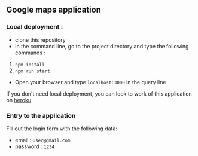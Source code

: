 ## Google maps application
### Local deployment :
* clone this repository
* in the command line, go to the project directory and type the following commands :
1. `npm install`
2. `npm run start`
* Open your browser and type `localhost:3000` in the query line

If you don't need local deployment, you can look to work of this application on [heroku](https://google-maps-app1.herokuapp.com/)

### Entry to the application
Fill out the login form with the following data:
* email : `user@gmail.com`
* password : `1234`

